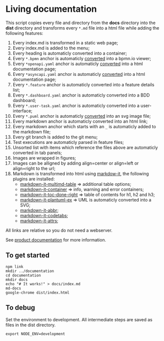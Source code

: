# Living documentation

This script copies every file and directory from the **docs** directory into the **dist** directory and transforms every `*.md` file into a html file while adding the following features:

1. Every index.md is transformed in a static web page;
1. Every index.md is added to the menu;
1. Every heading is automaticly converted into a container;
1. Every `*.bpmn` anchor is automaticly [converted](https://bpmn.io/toolkit/bpmn-js/) into a bpmn.io viewer;
1. Every `*openapi.yaml` anchor is automaticly [converted](https://github.com/OpenAPITools/openapi-generator) into a html documentation page;
1. Every `*asyncapi.yaml` anchor is automaticly [converted](https://github.com/asyncapi/generator) into a html documentation page;
1. Every `*.feature` anchor is automaticly converted into a feature details list;
1. Every `*.dashboard.yaml` anchor is automaticly converted into a BDD dashboard;
1. Every `*.user-task.yaml` anchor is automaticly converted into a user-interface;
1. Every `*.puml` anchor is automaticly [converted](https://plantuml.com/) into an svg image file;
1. Every markdown anchor is automaticly converted into an html link;
1. Every markdown anchor which starts with an `_` is automaticly added to the markdown file; 
1. Every git branch is added to the git menu;
1. Test executions are automaticly parsed in feature files;
1. Unsorted list with items which reference the files above are automaticly converted in tab panels;
1. Images are wrapped in figures;
1. Images can be alligned by adding align=center or align=left or align=right to the url;
1. Markdown is transformed into html using [markdow-it](https://www.npmjs.com/package/markdown-it), the following plugins are installed:
    * [markdown-it-multimd-table](https://www.npmjs.com/package/markdown-it-multimd-table) => additional table options;
    * [markdown-it-container](https://www.npmjs.com/package/markdown-it-container) => info, warning and error containers;
    * [markdown-it-toc-done-right](https://www.npmjs.com/package/markdown-it-toc-done-right) => table of contents for h1, h2 and h3;    
    * [markdown-it-plantuml-ex](https://www.npmjs.com/package/markdown-it-plantuml-ex) => UML is automaticly converted into a SVG;
    * [markdown-it-abbr](https://www.npmjs.com/package/markdown-it-abbr);
    * [markdown-it-codetabs](https://www.npmjs.com/package/markdown-it-codetabs);
    * [markdown-it-attrs](https://www.npmjs.com/package/markdown-it-attrs);

All links are relative so you do not need a webserver.

See [product documentation](https://docs.synion.nl/products/md-docs-cli/index.html) for more information.

## To get started

```
npm link
mkdir ../documentation
cd documentation
mkdir docs
echo "# It works!" > docs/index.md
md-docs
google-chrome dist/index.html
```

## To debug

Set the environment to development. All intermediate steps are saved as files in the dist directory.

```
export NODE_ENV=development
```



